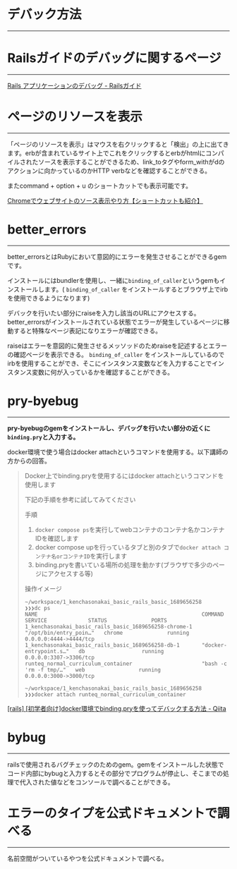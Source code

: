# デバック方法

---

# Railsガイドのデバッグに関するページ

---

[Rails アプリケーションのデバッグ - Railsガイド](https://railsguides.jp/debugging_rails_applications.html)

# ページのリソースを表示

---

「ページのリソースを表示」はマウスを右クリックすると「検出」の上に出てきます。erbが含まれているサイト上でこれをクリックするとerbがhtmlにコンパイルされたソースを表示することができるため、link_toタグやform_withがdのアクションに向かっているのかHTTP verbなどを確認することができる。

またcommand + option + u のショートカットでも表示可能です。

[Chromeでウェブサイトのソース表示やり方【ショートカットも紹介】](https://www.tourboxtech.com/jp/news/chrome-view-source.html#:~:text=Windowsの場合は「Ctrl,コードを確認できます。)

# better_errors

---

better_errorsとはRubyにおいて意図的にエラーを発生させることができるgemです。

インストールにはbundlerを使用し、一緒に`binding_of_caller`というgemもインストールします。( `binding_of_caller` をインストールするとブラウザ上でirbを使用できるようになります)

デバックを行いたい部分にraiseを入力し該当のURLにアクセスする。better_errorsがインストールされている状態でエラーが発生しているページに移動すると特殊なページ表記になりエラーが確認できる。

raiseはエラーを意図的に発生させるメッソッドのためraiseを記述するとエラーの確認ページを表示できる。 `binding_of_caller` をインストールしているのでirbを使用することができ、そこにインスタンス変数などを入力することでインスタンス変数に何が入っているかを確認することができる。

# **pry-byebug**

---

**pry-byebugのgemをインストールし、デバッグを行いたい部分の近くに`binding.pry`と入力する。**

docker環境で使う場合はdocker attachというコマンドを使用する。以下講師の方からの回答。

> Docker上でbinding.pryを使用するにはdocker attachというコマンドを使用します
> 
> 
> 下記の手順を参考に試してみてください
> 
> 手順
> 
> 1. `docker compose ps`を実行してwebコンテナのコンテナ名かコンテナIDを確認します
> 2. docker compose upを行っているタブと別のタブで`docker attach コンテナ名orコンテナID`を実行します
> 3. binding.pryを書いている場所の処理を動かす(ブラウザで多少のページにアクセスする等)
> 
> 操作イメージ
> 
> ```
> ~/workspace/1_kenchasonakai_basic_rails_basic_1689656258
> ❯❯❯dc ps
> NAME                                                    COMMAND                  SERVICE             STATUS              PORTS
> 1_kenchasonakai_basic_rails_basic_1689656258-chrome-1   "/opt/bin/entry_poin…"   chrome              running             0.0.0.0:4444->4444/tcp
> 1_kenchasonakai_basic_rails_basic_1689656258-db-1       "docker-entrypoint.s…"   db                  running             0.0.0.0:3307->3306/tcp
> runteq_normal_curriculum_container                      "bash -c 'rm -f tmp/…"   web                 running             0.0.0.0:3000->3000/tcp
> 
> ~/workspace/1_kenchasonakai_basic_rails_basic_1689656258
> ❯❯❯docker attach runteq_normal_curriculum_container
> ```
> 

[[rails] [初学者向け]docker環境でbinding.pryを使ってデバックする方法 - Qiita](https://qiita.com/akr03xxx/items/f63125f4ce0732cb2f3d)

# bybug

---

railsで使用されるバグチェックのためのgem。gemをインストールした状態でコード内部にbybugと入力するとその部分でプログラムが停止し、そこまでの処理で代入された値などをコンソールで調べることができる。

# エラーのタイプを公式ドキュメントで調べる

---

名前空間がついているやつを公式ドキュメントで調べる。
